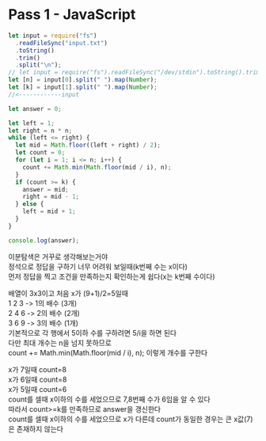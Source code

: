 # Pass 1 - JavaScript
~~~javascript
let input = require("fs")
  .readFileSync("input.txt")
  .toString()
  .trim()
  .split("\n");
// let input = require("fs").readFileSync("/dev/stdin").toString().trim().split('\n');
let [n] = input[0].split(" ").map(Number);
let [k] = input[1].split(" ").map(Number);
//<------------input

let answer = 0;

let left = 1;
let right = n * n;
while (left <= right) {
  let mid = Math.floor((left + right) / 2);
  let count = 0;
  for (let i = 1; i <= n; i++) {
    count += Math.min(Math.floor(mid / i), n);
  }
  if (count >= k) {
    answer = mid;
    right = mid - 1;
  } else {
    left = mid + 1;
  }
}

console.log(answer);

~~~

이분탐색은 거꾸로 생각해보는거야  
정석으로 정답을 구하기 너무 어려워 보일때(k번째 수는 x이다)  
먼저 정답을 찍고 조건을 만족하는지 확인하는게 쉽다(x는 k번째 수이다)  
  
배열이 3x3이고 처음 x가 (9+1)/2=5일때  
1 2 3 -> 1의 배수 (3개)  
2 4 6 -> 2의 배수 (2개)  
3 6 9 -> 3의 배수 (1개)  
기본적으로 각 행에서 5이하 수를 구하려면 5/i을 하면 된다  
다만 최대 개수는 n을 넘지 못하므로  
count += Math.min(Math.floor(mid / i), n); 이렇게 개수를 구한다  
  
x가 7일때 count=8  
x가 6일때 count=8  
x가 5일때 count=6  
count를 셀때 x이하의 수를 세었으므로 7,8번째 수가 6임을 알 수 있다  
따라서 count>=k를 만족하므로 answer을 갱신한다  
count를 셀때 x이하의 수를 세었으므로 x가 다른데 count가 동일한 경우는 큰 x값(7)은 존재하지 않는다  

